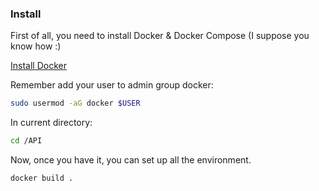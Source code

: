 ### Install

First of all, you need to install Docker & Docker Compose (I suppose you know how :)

[Install Docker](https://docs.docker.com/engine/installation/)

Remember add your user to admin group docker:

```sh
sudo usermod -aG docker $USER
```

In current directory:

```sh
cd /API
```

Now, once you have it, you can set up all the environment. 

```sh
docker build . 
```